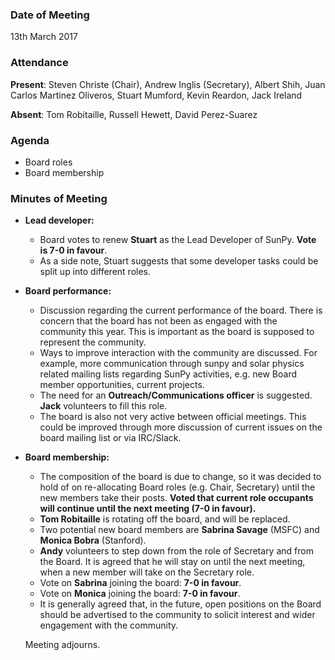 ### Date of Meeting
13th March 2017

### Attendance
**Present**: Steven Christe (Chair), Andrew Inglis (Secretary), Albert Shih, Juan Carlos Martinez Oliveros, Stuart Mumford, Kevin Reardon, Jack Ireland

**Absent**: Tom Robitaille, Russell Hewett, David Perez-Suarez

### Agenda
  - Board roles
  - Board membership

### Minutes of Meeting
  - **Lead developer:**
    - Board votes to renew **Stuart** as the Lead Developer of SunPy. **Vote is 7-0 in favour**.
    - As a side note, Stuart suggests that some developer tasks could be split up into different roles.

  - **Board performance:**
    - Discussion regarding the current performance of the board. There is concern that the board has not been as engaged with the community this year. This is important as the board is supposed to represent the community. 
    - Ways to improve interaction with the community are discussed. For example, more communication through sunpy and solar physics related mailing lists regarding SunPy activities, e.g. new Board member opportunities, current projects.
    - The need for an **Outreach/Communications officer** is suggested. **Jack** volunteers to fill this role.
    - The board is also not very active between official meetings. This could be improved through more discussion of current issues on the board mailing list or via IRC/Slack.

  - **Board membership:**
    - The composition of the board is due to change, so it was decided to hold of on re-allocating Board roles (e.g. Chair, Secretary) until the new members take their posts. **Voted that current role occupants will continue until the next meeting (7-0 in favour).**
    - **Tom Robitaille** is rotating off the board, and will be replaced.
    - Two potential new board members are **Sabrina Savage** (MSFC) and **Monica Bobra** (Stanford).
    - **Andy** volunteers to step down from the role of Secretary and from the Board. It is agreed that he will stay on until the next meeting, when a new member will take on the Secretary role.
    - Vote on **Sabrina** joining the board: **7-0 in favour**.
    - Vote on **Monica** joining the board: **7-0 in favour**.
    - It is generally agreed that, in the future, open positions on the Board should be advertised to the community to solicit interest and wider engagement with the community.


    Meeting adjourns.